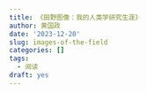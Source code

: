 ```yaml
---
title: 《田野图像：我的人类学研究生涯》
author: 黄国政
date: '2023-12-20'
slug: images-of-the-field
categories: []
tags:
  - 阅读
draft: yes
---
```

